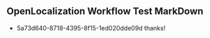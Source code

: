 ## OpenLocalization Workflow Test MarkDown
* 5a73d640-8718-4395-8f15-1ed020dde09d 
thanks!<!--HONumber=Mar16_HO2-->
